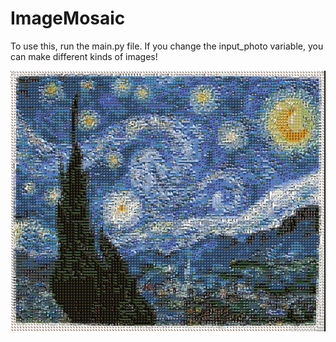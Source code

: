 # ImageMosaic

To use this, run the main.py file.
If you change the input_photo variable, you can make different kinds of images!

![Example](example.jpg)